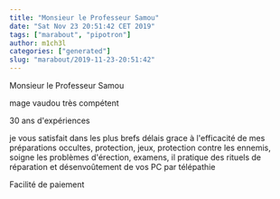 ```yaml
---
title: "Monsieur le Professeur Samou"
date: "Sat Nov 23 20:51:42 CET 2019"
tags: ["marabout", "pipotron"]
author: m1ch3l
categories: ["generated"]
slug: "marabout/2019-11-23-20:51:42"
---
```


Monsieur le Professeur Samou

mage vaudou très compétent

30 ans d'expériences

je vous satisfait dans les plus brefs délais grace à l'efficacité de mes préparations occultes, protection, jeux, protection contre les ennemis, soigne les problèmes d'érection, examens, il pratique des rituels de réparation et désenvoûtement de vos PC par télépathie

Facilité de paiement
